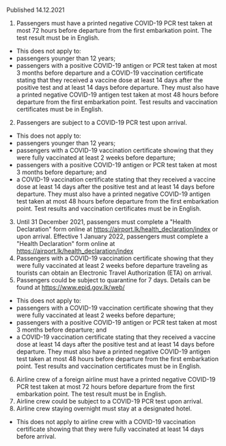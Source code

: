 Published 14.12.2021
1. Passengers must have a printed negative COVID-19 PCR test taken at most 72 hours before departure from the first embarkation point. The test result must be in English.
- This does not apply to:
- passengers younger than 12 years;
- passengers with a positive COVID-19 antigen or PCR test taken at most 3 months before departure and a COVID-19 vaccination certificate stating that they received a vaccine dose at least 14 days after the positive test and at least 14 days before departure. They must also have a printed negative COVID-19 antigen test taken at most 48 hours before departure from the first embarkation point. Test results and vaccination certificates must be in English.
2. Passengers are subject to a COVID-19 PCR test upon arrival.
- This does not apply to:
- passengers younger than 12 years;
- passengers with a COVID-19 vaccination certificate showing that they were fully vaccinated at least 2 weeks before departure;
- passengers with a positive COVID-19 antigen or PCR test taken at most 3 months before departure; and
- a COVID-19 vaccination certificate stating that they received a vaccine dose at least 14 days after the positive test and at least 14 days before departure.
They must also have a printed negative COVID-19 antigen test taken at most 48 hours before departure from the first embarkation point. Test results and vaccination certificates must be in English.
3. Until 31 December 2021, passengers must complete a "Health Declaration" form online at <a href="https://airport.lk/health_declaration/index">https://airport.lk/health_declaration/index</a> or upon arrival.
Effective 1 January 2022, passengers must complete a "Health Declaration" form online at <a href="https://airport.lk/health_declaration/index">https://airport.lk/health_declaration/index</a>
4. Passengers with a COVID-19 vaccination certificate showing that they were fully vaccinated at least 2 weeks before departure traveling as tourists can obtain an Electronic Travel Authorization (ETA) on arrival.
5. Passengers could be subject to quarantine for 7 days. Details can be found at <a href="https://www.epid.gov.lk/web/">https://www.epid.gov.lk/web/</a>
- This does not apply to:
- passengers with a COVID-19 vaccination certificate showing that they were fully vaccinated at least 2 weeks before departure;
- passengers with a positive COVID-19 antigen or PCR test taken at most 3 months before departure; and
- a COVID-19 vaccination certificate stating that they received a vaccine dose at least 14 days after the positive test and at least 14 days before departure.
They must also have a printed negative COVID-19 antigen test taken at most 48 hours before departure from the first embarkation point. Test results and vaccination certificates must be in English.
6. Airline crew of a foreign airline must have a printed negative COVID-19 PCR test taken at most 72 hours before departure from the first embarkation point. The test result must be in English.
7. Airline crew could be subject to a COVID-19 PCR test upon arrival.
8. Airline crew staying overnight must stay at a designated hotel.
- This does not apply to airline crew with a COVID-19 vaccination certificate showing that they were fully vaccinated at least 14 days before arrival.